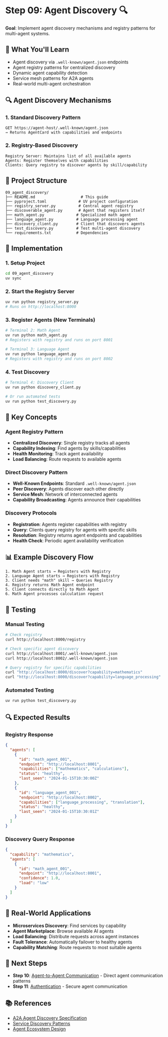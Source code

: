 # Step 09: Agent Discovery 🔍

**Goal**: Implement agent discovery mechanisms and registry patterns for multi-agent systems.

## 🎯 What You'll Learn

- Agent discovery via `.well-known/agent.json` endpoints
- Agent registry patterns for centralized discovery
- Dynamic agent capability detection
- Service mesh patterns for A2A agents
- Real-world multi-agent orchestration

## 🔍 Agent Discovery Mechanisms

### 1. Standard Discovery Pattern
```
GET https://agent-host/.well-known/agent.json
→ Returns AgentCard with capabilities and endpoints
```

### 2. Registry-Based Discovery
```
Registry Server: Maintains list of all available agents
Agents: Register themselves with capabilities
Clients: Query registry to discover agents by skill/capability
```

## 📁 Project Structure

```
09_agent_discovery/
├── README.md                    # This guide
├── pyproject.toml              # UV project configuration
├── registry_server.py          # Central agent registry
├── discoverable_agent.py       # Agent that registers itself
├── math_agent.py              # Specialized math agent  
├── language_agent.py          # Language processing agent
├── discovery_client.py        # Client that discovers agents
├── test_discovery.py          # Test multi-agent discovery
└── requirements.txt           # Dependencies
```

## 🚀 Implementation

### 1. Setup Project
```bash
cd 09_agent_discovery
uv sync
```

### 2. Start the Registry Server
```bash
uv run python registry_server.py
# Runs on http://localhost:8000
```

### 3. Register Agents (New Terminals)
```bash
# Terminal 2: Math Agent
uv run python math_agent.py
# Registers with registry and runs on port 8001

# Terminal 3: Language Agent  
uv run python language_agent.py
# Registers with registry and runs on port 8002
```

### 4. Test Discovery
```bash
# Terminal 4: Discovery Client
uv run python discovery_client.py

# Or run automated tests
uv run python test_discovery.py
```

## 🔧 Key Concepts

### Agent Registry Pattern
- **Centralized Discovery**: Single registry tracks all agents
- **Capability Indexing**: Find agents by skills/capabilities
- **Health Monitoring**: Track agent availability
- **Load Balancing**: Route requests to available agents

### Direct Discovery Pattern
- **Well-Known Endpoints**: Standard `.well-known/agent.json`
- **Peer Discovery**: Agents discover each other directly
- **Service Mesh**: Network of interconnected agents
- **Capability Broadcasting**: Agents announce their capabilities

### Discovery Protocols
- **Registration**: Agents register capabilities with registry
- **Query**: Clients query registry for agents with specific skills
- **Resolution**: Registry returns agent endpoints and capabilities
- **Health Check**: Periodic agent availability verification

## 📊 Example Discovery Flow

```
1. Math Agent starts → Registers with Registry
2. Language Agent starts → Registers with Registry  
3. Client needs "math" skill → Queries Registry
4. Registry returns Math Agent endpoint
5. Client connects directly to Math Agent
6. Math Agent processes calculation request
```

## 🎯 Testing

### Manual Testing
```bash
# Check registry
curl http://localhost:8000/registry

# Check specific agent discovery
curl http://localhost:8001/.well-known/agent.json
curl http://localhost:8002/.well-known/agent.json

# Query registry for specific capabilities
curl "http://localhost:8000/discover?capability=mathematics"
curl "http://localhost:8000/discover?capability=language_processing"
```

### Automated Testing
```bash
uv run python test_discovery.py
```

## 🔍 Expected Results

### Registry Response
```json
{
  "agents": [
    {
      "id": "math_agent_001",
      "endpoint": "http://localhost:8001",
      "capabilities": ["mathematics", "calculations"],
      "status": "healthy",
      "last_seen": "2024-01-15T10:30:00Z"
    },
    {
      "id": "language_agent_001", 
      "endpoint": "http://localhost:8002",
      "capabilities": ["language_processing", "translation"],
      "status": "healthy",
      "last_seen": "2024-01-15T10:30:01Z"
    }
  ]
}
```

### Discovery Query Response
```json
{
  "capability": "mathematics",
  "agents": [
    {
      "id": "math_agent_001",
      "endpoint": "http://localhost:8001", 
      "confidence": 1.0,
      "load": "low"
    }
  ]
}
```

## 🌟 Real-World Applications

- **Microservices Discovery**: Find services by capability
- **Agent Marketplace**: Browse available AI agents
- **Load Balancing**: Distribute requests across agent instances
- **Fault Tolerance**: Automatically failover to healthy agents
- **Capability Matching**: Route requests to most suitable agents

## 📖 Next Steps

- **Step 10**: [Agent-to-Agent Communication](../10_agent_to_agent/) - Direct agent communication patterns
- **Step 11**: [Authentication](../11_authentication/) - Secure agent communication

## 📚 References

- [A2A Agent Discovery Specification](https://google-a2a.github.io/A2A/specification/#agent-discovery)
- [Service Discovery Patterns](https://microservices.io/patterns/service-discovery/)
- [Agent Ecosystem Design](https://google-a2a.wiki/technical-documentation/#agent-collaboration) 